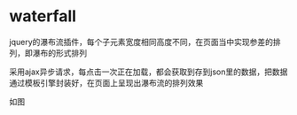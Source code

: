 # waterfall
jquery的瀑布流插件，每个子元素宽度相同高度不同，在页面当中实现参差的排列，即瀑布的形式排列

采用ajax异步请求，每点击一次正在加载，都会获取到存到json里的数据，把数据通过模板引擎封装好，在页面上呈现出瀑布流的排列效果

如图



